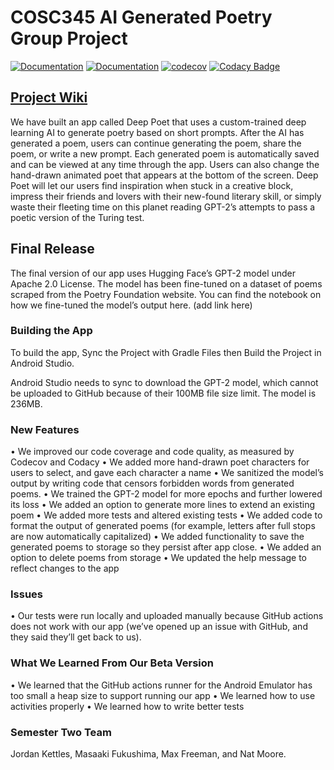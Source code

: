 # COSC345 AI Generated Poetry Group Project
[![Documentation](https://github.com/jordankettles/345-group-project/actions/workflows/documentation.yml/badge.svg)](https://github.com/jordankettles/345-group-project/actions/workflows/documentation.yml)
[![Documentation](https://github.com/jordankettles/345-group-project/actions/workflows/android.yml/badge.svg)](https://github.com/jordankettles/345-group-project/actions/workflows/android.yml)
[![codecov](https://codecov.io/gh/jordankettles/345-group-project/branch/main/graph/badge.svg?token=O6ADELJECI)](https://codecov.io/gh/jordankettles/345-group-project)
[![Codacy Badge](https://app.codacy.com/project/badge/Grade/54b9bb2d15b14967853a825d9a0b5d87)](https://www.codacy.com/gh/jordankettles/345-group-project/dashboard?utm_source=github.com&amp;utm_medium=referral&amp;utm_content=jordankettles/345-group-project&amp;utm_campaign=Badge_Grade)
## [Project Wiki](https://github.com/jordankettles/345-group-project/wiki/)
We have built an app called Deep Poet that uses a custom-trained deep learning AI to generate poetry based on short prompts. After the AI has generated a poem, users can continue generating the poem, share the poem, or write a new prompt. Each generated poem is automatically saved and can be viewed at any time through the app. Users can also change the hand-drawn animated poet that appears at the bottom of the screen. 
Deep Poet will let our users find inspiration when stuck in a creative block, impress their friends and lovers with their new-found literary skill, or simply waste their fleeting time on this planet reading GPT-2’s attempts to pass a poetic version of the Turing test.


## Final Release
The final version of our app uses Hugging Face’s GPT-2 model under Apache 2.0 License. The model has been fine-tuned on a dataset of poems scraped from the Poetry Foundation website. You can find the notebook on how we fine-tuned the model’s output here. (add link here)

### Building the App
To build the app, Sync the Project with Gradle Files then Build the Project in Android Studio.

Android Studio needs to sync to download the GPT-2 model, which cannot be uploaded to GitHub because of their 100MB file size limit. The model is 236MB.    

### New Features
• We improved our code coverage and code quality, as measured by Codecov and Codacy
• We added more hand-drawn poet characters for users to select, and gave each character a name
• We sanitized the model’s output by writing code that censors forbidden words from generated poems.
• We trained the GPT-2 model for more epochs and further lowered its loss 
• We added an option to generate more lines to extend an existing poem
• We added more tests and altered existing tests 
• We added code to format the output of generated poems (for example, letters after full stops are now automatically capitalized) 
• We added functionality to save the generated poems to storage so they persist after app close.
• We added an option to delete poems from storage
• We updated the help message to reflect changes to the app


### Issues
•	Our tests were run locally and uploaded manually because GitHub actions does not work with our app (we’ve opened up an issue with GitHub, and they said they’ll get back to us).

### What We Learned From Our Beta Version
• We learned that the GitHub actions runner for the Android Emulator has too small a heap size to support running our app
• We learned how to use activities properly
• We learned how to write better tests


### Semester Two Team
Jordan Kettles, Masaaki Fukushima, Max Freeman, and Nat Moore. 
